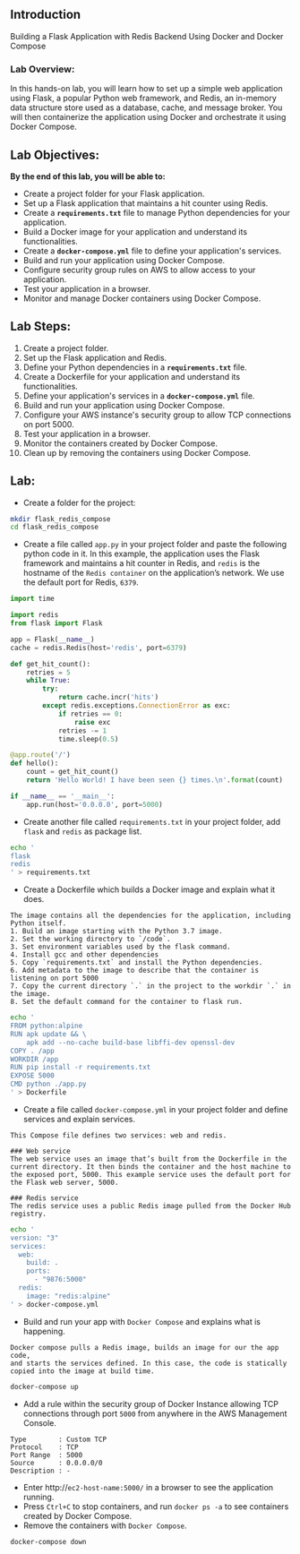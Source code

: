## Introduction

Building a Flask Application with Redis Backend Using Docker and Docker Compose

### **Lab Overview:**

In this hands-on lab, you will learn how to set up a simple web application using Flask, a popular Python web framework, and Redis, an in-memory data structure store used as a database, cache, and message broker. You will then containerize the application using Docker and orchestrate it using Docker Compose.

## **Lab Objectives:**

**By the end of this lab, you will be able to:**

- Create a project folder for your Flask application.
- Set up a Flask application that maintains a hit counter using Redis.
- Create a **`requirements.txt`** file to manage Python dependencies for your application.
- Build a Docker image for your application and understand its functionalities.
- Create a **`docker-compose.yml`** file to define your application's services.
- Build and run your application using Docker Compose.
- Configure security group rules on AWS to allow access to your application.
- Test your application in a browser.
- Monitor and manage Docker containers using Docker Compose.

## **Lab Steps:**

1. Create a project folder.
2. Set up the Flask application and Redis.
3. Define your Python dependencies in a **`requirements.txt`** file.
4. Create a Dockerfile for your application and understand its functionalities.
5. Define your application's services in a **`docker-compose.yml`** file.
6. Build and run your application using Docker Compose.
7. Configure your AWS instance's security group to allow TCP connections on port 5000.
8. Test your application in a browser.
9. Monitor the containers created by Docker Compose.
10. Clean up by removing the containers using Docker Compose.

## Lab:

- Create a folder for the project:

```bash
mkdir flask_redis_compose
cd flask_redis_compose
```

- Create a file called `app.py` in your project folder and paste the following python code in it. In this example, the application uses the Flask framework and maintains a hit counter in Redis, and `redis` is the hostname of the `Redis container` on the application’s network. We use the default port for Redis, `6379`.

```python
import time

import redis
from flask import Flask

app = Flask(__name__)
cache = redis.Redis(host='redis', port=6379)

def get_hit_count():
    retries = 5
    while True:
        try:
            return cache.incr('hits')
        except redis.exceptions.ConnectionError as exc:
            if retries == 0:
                raise exc
            retries -= 1
            time.sleep(0.5)

@app.route('/')
def hello():
    count = get_hit_count()
    return 'Hello World! I have been seen {} times.\n'.format(count)

if __name__ == '__main__':
    app.run(host='0.0.0.0', port=5000)
```

- Create another file called `requirements.txt` in your project folder, add `flask` and `redis` as package list.

```bash
echo '
flask
redis
' > requirements.txt
```

- Create a Dockerfile which builds a Docker image and explain what it does.

```
The image contains all the dependencies for the application, including Python itself.
1. Build an image starting with the Python 3.7 image.
2. Set the working directory to `/code`.
3. Set environment variables used by the flask command.
4. Install gcc and other dependencies
5. Copy `requirements.txt` and install the Python dependencies.
6. Add metadata to the image to describe that the container is listening on port 5000
7. Copy the current directory `.` in the project to the workdir `.` in the image.
8. Set the default command for the container to flask run.
```

```bash
echo '
FROM python:alpine
RUN apk update && \
    apk add --no-cache build-base libffi-dev openssl-dev
COPY . /app
WORKDIR /app
RUN pip install -r requirements.txt
EXPOSE 5000
CMD python ./app.py
' > Dockerfile
```

- Create a file called `docker-compose.yml` in your project folder and define services and explain services.

```
This Compose file defines two services: web and redis.

### Web service
The web service uses an image that’s built from the Dockerfile in the current directory. It then binds the container and the host machine to the exposed port, 5000. This example service uses the default port for the Flask web server, 5000.

### Redis service
The redis service uses a public Redis image pulled from the Docker Hub registry.
```

```bash
echo '
version: "3"
services:
  web:
    build: .
    ports:
      - "9876:5000"
  redis:
    image: "redis:alpine"
' > docker-compose.yml
```

- Build and run your app with `Docker Compose` and explains what is happening.

```
Docker compose pulls a Redis image, builds an image for our the app code,
and starts the services defined. In this case, the code is statically copied into the image at build time.
```

```bash
docker-compose up
```

- Add a rule within the security group of Docker Instance allowing TCP connections through port `5000` from anywhere in the AWS Management Console.

```
Type        : Custom TCP
Protocol    : TCP
Port Range  : 5000
Source      : 0.0.0.0/0
Description : -
```

- Enter http://`ec2-host-name:5000/` in a browser to see the application running.
- Press `Ctrl+C` to stop containers, and run `docker ps -a` to see containers created by Docker Compose.
- Remove the containers with `Docker Compose`.

```bash
docker-compose down
```